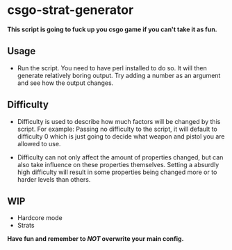 # csgo-strat-generator

**This script is going to fuck up you csgo game if you can't take it as fun.**


## Usage

  - Run the script. You need to have perl installed to do so.
    It will then generate relatively boring output. Try adding 
    a number as an argument and see how the output changes.

## Difficulty
  
  - Difficulty is used to describe how much factors will be changed by this script.
    For example: Passing no difficulty to the script, it will default to difficulty
    0 which is just going to decide what weapon and pistol you are allowed to use.

  - Difficulty can not only affect the amount of properties changed, but can also
    take influence on these properties themselves. Setting a absurdly high difficulty
    will result in some properties being changed more or to harder levels than others.

## WIP
  
  - Hardcore mode
  - Strats

**Have fun and remember to *NOT* overwrite your main config.**
